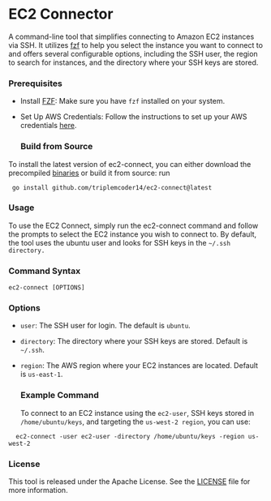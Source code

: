 # EC2 Connector

A command-line tool that simplifies connecting to Amazon EC2 instances via SSH. It utilizes [fzf](https://github.com/junegunn/fzf) to help you select the instance you want to connect to and offers several configurable options, including the SSH user, the region to search for instances, and the directory where your SSH keys are stored.

### Prerequisites

- Install [FZF](https://github.com/junegunn/fzf): Make sure you have ```fzf``` installed on your system.
- Set Up AWS Credentials: Follow the instructions to set up your AWS credentials [here](https://docs.aws.amazon.com/sdk-for-java/v1/developer-guide/setup-credentials.html).

  ### Build from Source
  
To install the latest version of ec2-connect, you can either download the precompiled [binaries](https://github.com/triplemcoder14/ec2-connect/releases/tag/v1.0.0)  or build it from source: run

```
 go install github.com/triplemcoder14/ec2-connect@latest
```

### Usage

To use the EC2 Connect, simply run the ec2-connect command and follow the prompts to select the EC2 instance you wish to connect to. By default, the tool uses the ubuntu user and looks for SSH keys in the ```~/.ssh directory.```

### Command Syntax

```
ec2-connect [OPTIONS]
```
### Options

- ``user``: The SSH user for login. The default is ``ubuntu``.
- ``directory``: The directory where your SSH keys are stored. Default is ```~/.ssh```.
- ``region``: The AWS region where your EC2 instances are located. Default is ``us-east-1``.

  ### Example Command

  To connect to an EC2 instance using the ``ec2-user``, SSH keys stored in ``/home/ubuntu/keys``, and targeting the ``us-west-2 region``, you can use:

```
  ec2-connect -user ec2-user -directory /home/ubuntu/keys -region us-west-2
```

### License

This tool is released under the Apache License. See the [LICENSE](https://github.com/triplemcoder14/ec2-connect/blob/main/LICENSE) file for more information.

